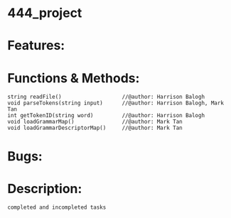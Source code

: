 # 444_project

# Features:

# Functions & Methods:
    string readFile()                   //@author: Harrison Balogh
    void parseTokens(string input)      //@author: Harrison Balogh, Mark Tan
    int getTokenID(string word)         //@author: Harrison Balogh
    void loadGrammarMap()               //@author: Mark Tan
    void loadGrammarDescriptorMap()     //@author: Mark Tan

# Bugs:

# Description:
    completed and incompleted tasks
